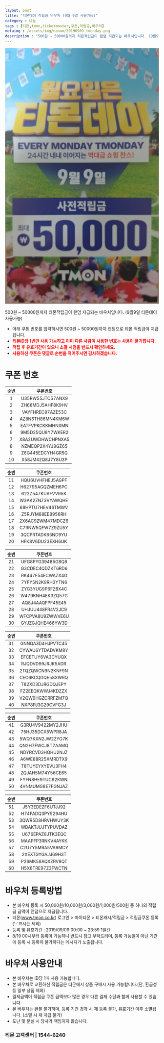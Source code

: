 ```yaml
---
layout: post
title: "티몬데이 적립금 바우처 (9월 9일 사용가능)"
category : 나눔
tags : [티몬,tmon,ticketmoster,쿠폰,적립금,바우처]
metaimg : /assets/img/nanum/20190909_tmonday.png
description : "500원 ~ 50000원까지 티몬적립금이 랜덤 지급되는 바우처입니다. (9월9일 티몬데이 사용가능)"
---
```


![티몬 적립금 바우처 이미지](/assets/img/nanum/20190909_tmonday.png)

500원 ~ 50000원까지 티몬적립금이 랜덤 지급되는 바우처입니다. (9월9일 티몬데이 사용가능)
- 아래 쿠폰 번호를 입력하시면 500원 ~ 50000원까지 랜덤으로 티몬 적립금이 지급됩니다.    
- <b style="color:red">티몬ID당 1번만 사용 가능하고 이미 다른 사람이 사용한 번호는 사용이 불가합니다.</b>    
- <b style="color:red">적립 후 유효기간이 있으니 소멸 시점을 반드시 확인하세요.</b>
- <b style="color:red">사용하신 쿠폰은 댓글로 순번을 적어주시면 감사하겠습니다.</b>


# 쿠폰 번호 #

| 순번 | 쿠폰번호 |     
|:----:|:----:|       
|1|U35RW55JTC57ANX9|           
|2|ZH68MDJ5AHF8K9HV|     
|3|VAYFHREC87AZE53C|     
|4|AZ8N6TH86MN4KM6W|      
|5|EATFVPKCKKMHNXMN|      
|6|9M5D25QU8Y7WKER2|      
|7|X8A2UWDHWCHPNXA5|      
|8|NZMEQP2X4YJ8GZ65|      
|9|Z6G445EDCYH4GR5G|       
|10|X58JM42Q8J7Y8U3P|      


| 순번 | 쿠폰번호 |     
|:----:|:----:|       
|11|HQU6UVHFHEJ5AGPF|           
|12|H62795AGQZMEH6PC|     
|13|622Z547KUAFVVR5K|     
|14|W3AK2ZNZ3VYAWQHE|      
|15|68HPTU7HEV46TMWV|      
|16|Z5RJYM88EE8956RH|      
|17|2X6AC9ZWM47MDCZ6|      
|18|C7RNW5QFW7Z9ZU5Y|      
|19|3QCPRTADK65ND9YU|       
|20|HFK8V6DU23EXH6UK|     


| 순번 | 쿠폰번호 |     
|:----:|:----:|       
|21|UFG8PYG39485G8Q8|           
|22|G3CDEC4QDZKT6RD6|     
|23|RK447F54ECWAZX4G|     
|24|7YFY5N2K9RH3YTN6|      
|25|ZYG3YUG9P6FZ8X4C|      
|26|W479KNH4EK3ZQ57G|      
|27|AQ8J4AAQFPF45E45|      
|28|UHJUU448FR4V2JC9|
|29|WFCPVA8U9ZWWVE6U|             
|30|GYJZGJQHE466YW3D|     

| 순번 | 쿠폰번호 |     
|:----:|:----:|       
|31|GNNQA3D4HJPVTC45|           
|32|CYWAU6YTDADVKM8Y|     
|33|EFCETUY6VA3CYUQX|     
|34|RJQDVD99JRJK5ADR|      
|35|2TQZQWCN9N2KNF9N|      
|36|CEC6KCQGQE58XWRQ|      
|37|T82XD3DJRGDQJEPY|      
|38|FZ2EEQKWWJ4KDZZX|      
|39|V2QW9HGZCRRFZM7Q|       
|40|NXP8PJ3G29CVFG3J|       

| 순번 | 쿠폰번호 |     
|:----:|:----:|       
|41|G3RU4V9422MY2JHU|           
|42|75HJ35DCX5WPR8JA|     
|43|5WQ7KXN2JW2ZYG7K|     
|44|QN2H7FWCJ8T7AAMQ|      
|45|NDYRCVD3HQHU2NJZ|      
|46|A6WE88R25XMRDTX9|      
|47|T8TUYEYXYEVU3FH4|      
|48|ZQJAH5M74Y56CE65|      
|49|FYFN8HE9TUC92KWN|       
|50|4VNMUMG8E7FGNJAZ|       
 
| 순번 | 쿠폰번호 |     
|:----:|:----:|       
|51|J5Y3EDEZF6UTJJ92|           
|52|H74PADQ3PY5294HU|     
|53|3QWR5D8HRVHWUY3K|     
|54|WDAKTJUJTYPUVDAZ|      
|55|U676EPAZ8JTK3EQC|      
|56|MAAPFP3RNKV4AYKK|      
|57|C2U7Y5MRA5VA9MCY|      
|58|2XEXTGYGAJJ69H3T|      
|59|P26MK58AQXZRV8QT|       
|60|H5X6TRE97Z3FWCTN|   

# 바우처 등록방법 #
- 본 바우처 등록 시 50,000원/10,000원/3,000원/1,000원/500원 중 하나의 적립금 금액이 랜덤으로 지급됩니다.
- 티몬(www.tmon.co.kr) 로그인 > 마이티몬 > 티몬캐시/적립금 > 적립금쿠폰 등록 ('-'표시는 제외)
- 등록 및 유효기간 : 2019/09/09 00:00 ~ 23:59 1일간    
- 8/19 00시부터 등록이 가능하니 반드시 참고 부탁드리며, 등록 가능일이 아닌 기간에 등록 시 등록이 불가하다는 메시지가 노출됩니다.

# 바우처 사용안내 #
- 본 바우처는 ID당 1매 사용 가능합니다.
- 본 바우처로 교환하신 적립금은 티몬에서 상품 구매시 사용 가능합니다.(단, 환금성 등 일부 상품 제외)
- 결제금액이 적립금 쿠폰 금액보다 많은 경우 다른 결제 수단과 함께 사용할 수 있습니다.
- 본 바우처는 환불 불가하며, 등록 기간 경과 시 재 등록 불가, 유효기간 이후 소멸됩니다. (소멸 시 재 지급 불가)
- 도난 및 분실 시 당사가 책임지지 않습니다.

### 티몬 고객센터 | 1544-6240 ###
